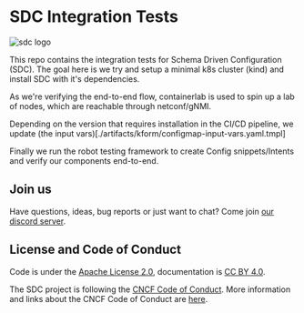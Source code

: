 # SDC Integration Tests

![sdc logo](https://docs.sdcio.dev/assets/logos/SDC-transparent-withname-100x133.png)

This repo contains the integration tests for Schema Driven Configuration (SDC). The goal here is we try and setup a
minimal k8s cluster (kind) and install SDC with it's dependencies.

As we're verifying the end-to-end flow, containerlab is used to spin up a lab of nodes, which are reachable through
netconf/gNMI. 

Depending on the version that requires installation in the CI/CD pipeline, we update
(the input vars)[./artifacts/kform/configmap-input-vars.yaml.tmpl]

Finally we run the robot testing framework to create Config snippets/Intents and verify our components end-to-end. 

## Join us

Have questions, ideas, bug reports or just want to chat? Come join [our discord server](https://discord.com/channels/1240272304294985800/1311031796372344894).

## License and Code of Conduct

Code is under the [Apache License 2.0](LICENSE), documentation is [CC BY 4.0](LICENSE-documentation).

The SDC project is following the [CNCF Code of Conduct](https://github.com/cncf/foundation/blob/main/code-of-conduct.md).
More information and links about the CNCF Code of Conduct are [here](code-of-conduct.md).
